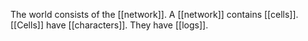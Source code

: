 The world consists of the [[network]]. A [[network]] contains [[cells]]. [[Cells]] have [[characters]]. They have [[logs]]. 